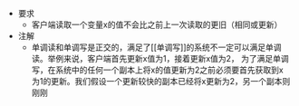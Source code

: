 - 要求
	- 客户端读取一个变量x的值不会比之前上一次读取的更旧（相同或更新）
- 注解
	- 单调读和单调写是正交的，满足了[[单调写]]的系统不一定可以满足单调读。举例来说，客户端首先更新x值为1，接着更新x值为2， 为了满足单调写，在系统中的任何一个副本上将x的值更新为2之前必须要首先获取到x为1的更新。我们假设一个更新较快的副本已经将x更新为2，另一个副本则刚刚